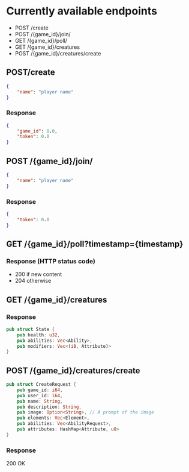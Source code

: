 # Currently available endpoints

- POST /create
- POST /{game_id}/join/
- GET /{game_id}/poll/
- GET /{game_id}/creatures
- POST /{game_id}/creatures/create

## POST/create
```json
{
    "name": "player name"
}
```

### Response
```json
{
    "game_id": 0.0,
    "token": 0.0
}
```

## POST /{game_id}/join/
```json
{
    "name": "player name"
}
```

### Response
```json
{
    "token": 0.0
}
```

## GET /{game_id}/poll?timestamp={timestamp}

### Response (HTTP status code)
- 200 if new content
- 204 otherwise

## GET /{game_id}/creatures

### Response
```rust
pub struct State {
    pub health: u32,
    pub abilities: Vec<Ability>,
    pub modifiers: Vec<(i8, Attribute)>
}
```

## POST /{game_id}/creatures/create
```rust
pub struct CreateRequest {
    pub game_id: i64,
    pub user_id: i64,
    pub name: String,
    pub description: String,
    pub image: Option<String>, // A prompt of the image
    pub elements: Vec<Element>,
    pub abilities: Vec<AbilityRequest>,
    pub attributes: HashMap<Attribute, u8>
}
```

### Response
200 OK